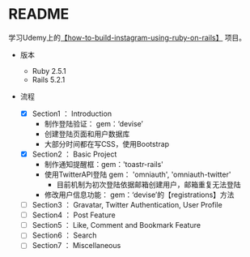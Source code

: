 # README

学习Udemy上的[【how-to-build-instagram-using-ruby-on-rails】](https://www.udemy.com/how-to-build-instagram-using-ruby-on-rails/) 项目。

* 版本
  * Ruby 2.5.1
  * Rails 5.2.1

* 流程
  * [x] Section1 ： Introduction
    * 制作登陆验证： gem：‘devise’ 
    * 创建登陆页面和用户数据库
    * 大部分时间都在写CSS，使用Bootstrap
  * [x] Section2 ： Basic Project
    * 制作通知提醒框：gem：'toastr-rails' 
    * 使用TwitterAPI登陆 gem： 'omniauth', 'omniauth-twitter'
      * 目前机制为初次登陆依据邮箱创建用户，邮箱重复无法登陆
    * 修改用户信息功能： gem：‘devise’的【registrations】方法
  * [ ] Section3 ： Gravatar, Twitter Authentication, User Profile
  * [ ] Section4 ： Post Feature
  * [ ] Section5 ： Like, Comment and Bookmark Feature
  * [ ] Section6 ： Search
  * [ ] Section7 ： Miscellaneous
